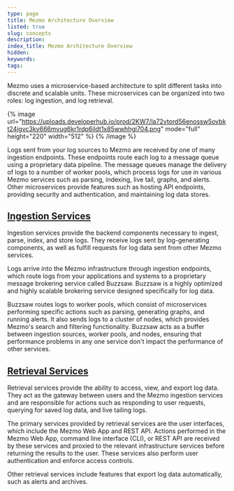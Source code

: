 ```yaml
---
type: page
title: Mezmo Architecture Overview
listed: true
slug: concepts
description: 
index_title: Mezmo Architecture Overview
hidden: 
keywords: 
tags: 
---
```



Mezmo uses a microservice-based architecture to split different tasks into discrete and scalable units. These microservices can be organized into two roles: log ingestion, and log retrieval.

{% image url="https://uploads.developerhub.io/prod/2KW7/la72vtord56enossw5ovbkt24jgvc3ky666mvug6kr1rdp6ildt1x85wwhhgi704.png" mode="full" height="220" width="512" %}
{% /image %}

Logs sent from your log sources to Mezmo are received by one of many ingestion endpoints. These endpoints route each log to a message queue using a proprietary data pipeline. The message queues manage the delivery of logs to a number of worker pools, which process logs for use in various Mezmo services such as parsing, indexing, live tail, graphs, and alerts. Other microservices provide features such as hosting API endpoints, providing security and authentication, and maintaining log data stores.

## [Ingestion Services](https://docs.mezmo.com/docs/concepts#ingestion-services)

Ingestion services provide the backend components necessary to ingest, parse, index, and store logs. They receive logs sent by log-generating components, as well as fulfill requests for log data sent from other Mezmo services.

Logs arrive into the Mezmo infrastructure through ingestion endpoints, which route logs from your applications and systems to a proprietary message brokering service called Buzzsaw. Buzzsaw is a highly optimized and highly scalable brokering service designed specifically for log data.

Buzzsaw routes logs to worker pools, which consist of microservices performing specific actions such as parsing, generating graphs, and running alerts. It also sends logs to a cluster of nodes, which provides Mezmo's search and filtering functionality. Buzzsaw acts as a buffer between ingestion sources, worker pools, and nodes, ensuring that performance problems in any one service don't impact the performance of other services.

## [Retrieval Services](https://docs.mezmo.com/docs/concepts#retrieval-services)

Retrieval services provide the ability to access, view, and export log data. They act as the gateway between users and the Mezmo ingestion services and are responsible for actions such as responding to user requests, querying for saved log data, and live tailing logs.

The primary services provided by retrieval services are the user interfaces, which include the Mezmo Web App and REST API. Actions performed in the Mezmo Web App, command line interface (CLI), or REST API are received by these services and proxied to the relevant infrastructure services before returning the results to the user. These services also perform user authentication and enforce access controls.

Other retrieval services include features that export log data automatically, such as alerts and archives.